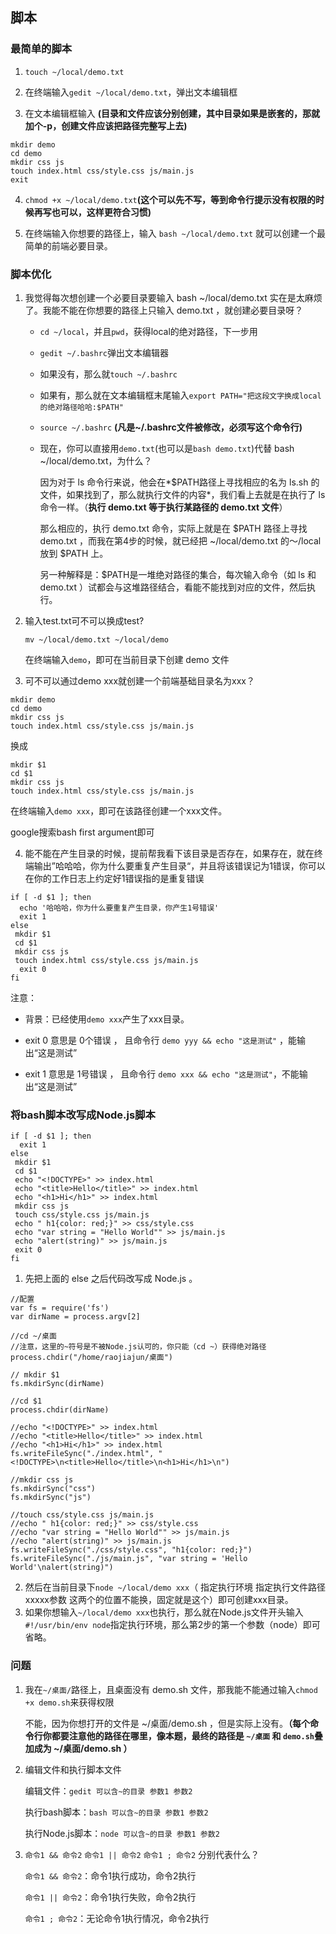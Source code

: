 ## 脚本

### 最简单的脚本

1. `touch ~/local/demo.txt`

2. 在终端输入`gedit ~/local/demo.txt`，弹出文本编辑框

3. 在文本编辑框输入
   **(目录和文件应该分别创建，其中目录如果是嵌套的，那就加个-p，创建文件应该把路径完整写上去)**

```
mkdir demo
cd demo
mkdir css js 
touch index.html css/style.css js/main.js
exit
```

  

4. `chmod +x ~/local/demo.txt`**(这个可以先不写，等到命令行提示没有权限的时候再写也可以，这样更符合习惯)**

5. 在终端输入你想要的路径上，输入 `bash ~/local/demo.txt` 就可以创建一个最简单的前端必要目录。

### 脚本优化

1.  我觉得每次想创建一个必要目录要输入 bash ~/local/demo.txt 实在是太麻烦了。我能不能在你想要的路径上只输入 demo.txt ，就创建必要目录呀？
    -  `cd ~/local`，并且`pwd`，获得local的绝对路径，下一步用

    -  `gedit ~/.bashrc`弹出文本编辑器 

    -  如果没有，那么就`touch ~/.bashrc`

    -  如果有，那么就在文本编辑框末尾输入`export PATH="把这段文字换成local的绝对路径哈哈:$PATH"`

    -  `source ~/.bashrc` **(凡是~/.bashrc文件被修改，必须写这个命令行)**

    -  现在，你可以直接用`demo.txt`(也可以是`bash demo.txt`)代替 bash ~/local/demo.txt，为什么？

       因为对于 ls 命令行来说，他会在*$PATH路径上寻找相应的名为
        ls.sh 的文件，如果找到了，那么就执行文件的内容*，我们看上去就是在执行了 ls 命令一样。（**执行 demo.txt 等于执行某路径的
        demo.txt 文件**）

       那么相应的，执行 demo.txt 命令，实际上就是在 $PATH 路径上寻找 demo.txt ，而我在第4步的时候，就已经把 ~/local/demo.txt 的～/local 放到 $PATH 上。

       另一种解释是：$PATH是一堆绝对路径的集合，每次输入命令（如 ls 和 demo.txt ）试都会与这堆路径结合，看能不能找到对应的文件，然后执行。

2.  输入test.txt可不可以换成test?

      `mv ~/local/demo.txt ~/local/demo`

     在终端输入`demo`，即可在当前目录下创建 demo 文件

3.  可不可以通过demo xxx就创建一个前端基础目录名为xxx？

 ```
mkdir demo
cd demo
mkdir css js 
touch index.html css/style.css js/main.js
 ```

换成

```
mkdir $1 
cd $1
mkdir css js 
touch index.html css/style.css js/main.js
```

  在终端输入`demo xxx`，即可在该路径创建一个xxx文件。

  google搜索bash first argument即可

4. 能不能在产生目录的时候，提前帮我看下该目录是否存在，如果存在，就在终端输出”哈哈哈，你为什么要重复产生目录“，并且将该错误记为1错误，你可以在你的工作日志上约定好1错误指的是重复错误

```
if [ -d $1 ]; then
  echo '哈哈哈，你为什么要重复产生目录，你产生1号错误'
  exit 1
else
 mkdir $1 
 cd $1
 mkdir css js 
 touch index.html css/style.css js/main.js
  exit 0
fi
```

  注意：

- 背景：已经使用`demo xxx`产生了xxx目录。


- exit 0 意思是 0个错误 ， 且命令行 `demo yyy && echo "这是测试"` ，能输出“这是测试”

- exit 1 意思是 1号错误 ， 且命令行  `demo xxx && echo "这是测试"`，不能输出“这是测试”

### 将bash脚本改写成Node.js脚本

```
if [ -d $1 ]; then
  exit 1
else
 mkdir $1
 cd $1
 echo "<!DOCTYPE>" >> index.html
 echo "<title>Hello</title>" >> index.html
 echo "<h1>Hi</h1>" >> index.html
 mkdir css js
 touch css/style.css js/main.js
 echo " h1{color: red;}" >> css/style.css
 echo "var string = "Hello World"" >> js/main.js
 echo "alert(string)" >> js/main.js
 exit 0
fi
```
1. 先把上面的 else 之后代码改写成 Node.js 。

```
//配置
var fs = require('fs') 
var dirName = process.argv[2]

//cd ~/桌面
//注意，这里的~符号是不被Node.js认可的，你只能（cd ~）获得绝对路径
process.chdir("/home/raojiajun/桌面")

// mkdir $1 
fs.mkdirSync(dirName) 

//cd $1
process.chdir(dirName)

//echo "<!DOCTYPE>" >> index.html
//echo "<title>Hello</title>" >> index.html
//echo "<h1>Hi</h1>" >> index.html
fs.writeFileSync("./index.html", "<!DOCTYPE>\n<title>Hello</title>\n<h1>Hi</h1>\n") 

//mkdir css js
fs.mkdirSync("css") 
fs.mkdirSync("js")

//touch css/style.css js/main.js
//echo " h1{color: red;}" >> css/style.css
//echo "var string = "Hello World"" >> js/main.js
//echo "alert(string)" >> js/main.js
fs.writeFileSync("./css/style.css", "h1{color: red;}")
fs.writeFileSync("./js/main.js", "var string = 'Hello World'\nalert(string)")
```
2. 然后在当前目录下`node ~/local/demo xxx`（	指定执行环境   指定执行文件路径  xxxxx参数  这两个的位置不能换，固定就是这个）即可创建xxx目录。
3. 如果你想输入`~/local/demo xxx`也执行，那么就在Node.js文件开头输入`#!/usr/bin/env node`指定执行环境，那么第2步的第一个参数（node）即可省略。





### 问题

1.   我在`~/桌面/`路径上，且桌面没有 demo.sh 文件，那我能不能通过输入`chmod +x demo.sh`来获得权限

      不能，因为你想打开的文件是 ~/桌面/demo.sh ，但是实际上没有。**（每个命令行你都要注意他的路径在哪里，像本题，最终的路径是 `~/桌面` 和 `demo.sh`叠加成为 ~/桌面/demo.sh ）**

2.   编辑文件和执行脚本文件

        编辑文件：`gedit 可以含~的目录 参数1 参数2` 

        执行bash脚本：`bash 可以含~的目录 参数1 参数2 `

        执行Node.js脚本：`node 可以含~的目录 参数1 参数2` 

3.   `命令1 && 命令2`    `命令1 || 命令2`    `命令1 ; 命令2` 分别代表什么？

        `命令1 && 命令2`：命令1执行成功，命令2执行

        `命令1 || 命令2`：命令1执行失败，命令2执行

        `命令1 ; 命令2`：无论命令1执行情况，命令2执行
